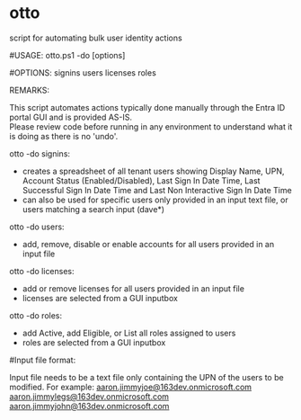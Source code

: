 # otto
script for automating bulk user identity actions

#USAGE:
otto.ps1 -do [options]

#OPTIONS:
        signins
        users
        licenses
        roles

REMARKS:

This script automates actions typically done manually through the Entra ID portal GUI and is provided AS-IS.  
Please review code before running in any environment to understand what it is doing as there is no 'undo'.

otto -do signins:
- creates a spreadsheet of all tenant users showing Display Name, UPN, Account Status (Enabled/Disabled), Last Sign In Date Time, Last Successful Sign In Date Time and Last Non Interactive Sign In Date Time
- can also be used for specific users only provided in an input text file, or users matching a search input (dave*)

otto -do users:
- add, remove, disable or enable accounts for all users provided in an input file

otto -do licenses:
- add or remove licenses for all users provided in an input file
- licenses are selected from a GUI inputbox

otto -do roles:
- add Active, add Eligible, or List all roles assigned to users
- roles are selected from a GUI inputbox

#Input file format:

Input file needs to be a text file only containing the UPN of the users to be modified.  For example:
aaron.jimmyjoe@163dev.onmicrosoft.com
aaron.jimmylegs@163dev.onmicrosoft.com
aaron.jimmyjohn@163dev.onmicrosoft.com
